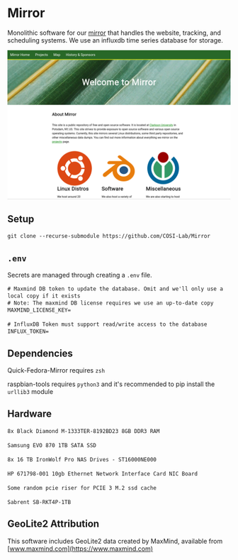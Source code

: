 # Mirror

Monolithic software for our [mirror](https://mirror.clarkson.edu) that handles the website, tracking, and scheduling systems. We use an influxdb time series database for storage.

![preview](./preview.png)

## Setup

```cli
git clone --recurse-submodule https://github.com/COSI-Lab/Mirror
```

## `.env`

Secrets are managed through creating a `.env` file.

```text
# Maxmind DB token to update the database. Omit and we'll only use a local copy if it exists
# Note: The maxmind DB license requires we use an up-to-date copy
MAXMIND_LICENSE_KEY=

# InfluxDB Token must support read/write access to the database
INFLUX_TOKEN=
```

## Dependencies

Quick-Fedora-Mirror requires `zsh`

raspbian-tools requires `python3` and it's recommended to pip install the `urllib3` module

## Hardware

```text
8x Black Diamond M-1333TER-8192BD23 8GB DDR3 RAM

Samsung EVO 870 1TB SATA SSD

8x 16 TB IronWolf Pro NAS Drives - ST16000NE000

HP 671798-001 10gb Ethernet Network Interface Card NIC Board

Some random pcie riser for PCIE 3 M.2 ssd cache

Sabrent SB-RKT4P-1TB
```

## GeoLite2 Attribution

This software includes GeoLite2 data created by MaxMind, available from [www.maxmind.com](https://www.maxmind.com)
